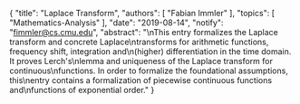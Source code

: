{
    "title": "Laplace Transform",
    "authors": [
        "Fabian Immler"
    ],
    "topics": [
        "Mathematics-Analysis"
    ],
    "date": "2019-08-14",
    "notify": "fimmler@cs.cmu.edu",
    "abstract": "\nThis entry formalizes the Laplace transform and concrete Laplace\ntransforms for arithmetic functions, frequency shift, integration and\n(higher) differentiation in the time domain. It proves Lerch's\nlemma and uniqueness of the Laplace transform for continuous\nfunctions. In order to formalize the foundational assumptions, this\nentry contains a formalization of piecewise continuous functions and\nfunctions of exponential order."
}